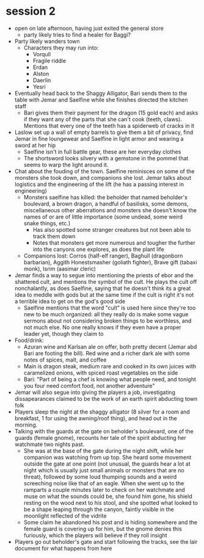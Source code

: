 # session 2

- open on late afternoon, having just exited the general store
  - party likely tries to find a healer for Baggi?
- Party likely wanders town
  - Characters they may run into:
    - Vorqull
    - Fragile riddle
    - Erdan
    - Alston
    - Daerlin
    - Yesri
- Eventually head back to the Shaggy Alligator, Bari sends them to the table with Jemar and Saelfine while she finishes directed the kitchen staff
  - Bari gives them their payment for the dragon (15 gold each) and asks if they want any of the parts that she can't cook (teeth, claws). Mentions that every one of the teeth has a spiderweb of cracks in it
- Laslow set up a wall of empty barrels to give them a bit of privacy, find Jemar in fine loungewear and Saelfine in light armor and wearing a sword at her hip
  - Saelfine isn't in full battle gear, these are her everyday clothes
  - The shortsword looks silvery with a gemstone in the pommel that seems to warp the light around it.
- Chat about the fouding of the town. Saelfine reminisces on some of the monsters she took down, and companions she lost. Jemar talks about logistics and the engineering of the lift (he has a passing interest in engineering)
  - Monsters saelfine has killed: the beholder that named beholder's boulevard, a brown dragon, a handful of basilisks, some demons, miscellaneous other aberrations and monsters she doesn't know the names of or are of little importance (some undead, some weird snake things, etc.)
    - Has also spotted some stranger creatures but not been able to track them down
    - Notes that monsters get more numerous and tougher the further into the canyons one explores, as does the plant life
  - Companions lost: Corros (half-elf ranger), Baghull (dragonborn barbarian), Aggith Honestsmasher (goliath fighter), Brave gift (tabaxi monk), Isrim (aasimar cleric)
- Jemar finds a way to segue into mentioning the priests of ebor and the shattered cult, and mentions the symbol of the cult. He plays the cult off nonchalantly, as does Saelfine, saying that he doesn't think its a great idea to meddle with gods but at the same time if the cult is right it's not a terrible idea to get on the god's good side
  - Saelfine mentions that the word "cult" is used here since they're too new to be much organized: all they really do is make some vague sermons about not considering broken things to be worthless, and not much else. No one really knows if they even have a proper leader yet, though they claim to
- Food/drink:
  - Azuran wine and Karlsan ale on offer, both pretty decent (Jemar abd Bari are footing the bill). Red wine and a richer dark ale with some notes of spices, malt, and coffee
  - Main is dragon steak, medium rare and cooked in its own juices with caramelized onions, with spiced roast vegetables on the side
  - Bari: "Part of being a chef is knowing what people need, and tonight you four need comfort food, not another adventure"
- Jemar will also segue into giving the players a job, investigating dissapearances claimed to be the work of an earth spirit abducting town folk
- Players sleep the night at the shaggy alligator (8 silver for a room and breakfast, 1 for using the awning/roof thing), and head out in the morning.
- Talking with the guards at the gate on beholder's boulevard, one of the guards (female gnome), recounts her tale of the spirit abducting her watchmate two nights past. 
  - She was at the base of the gate during the night shift, while her companion was watching from up top. She heard some movement outside the gate at one point (not unusual, the guards hear a lot at night which is usually just small animals or monsters that are no threat), followed by some loud thumping sounds and a weird screeching noise like that of an eagle. When she went up to the ramparts a couple minutes later to check on her watchmate and muse on what the sounds could be, she found him gone, his shield resting on the wood next to his stool, and she spotted what looked to be a shape leaping through the canyon, faintly visible in the moonlight reflected of the vidrite
  - Some claim he abandoned his post and is hiding somewhere and the female guard is covering up for him, but the gnome denies this furiously, which the players will believe if they roll insight
- Players go out beholder's gate and start following the tracks, see the lair document for what happens from here